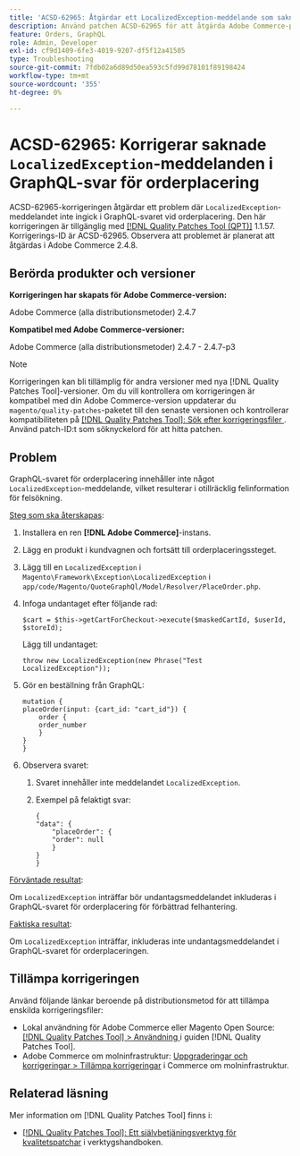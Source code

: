 ```yaml
---
title: 'ACSD-62965: Åtgärdar ett LocalizedException-meddelande som saknas i GraphQL-svar på orderplacering'
description: Använd patchen ACSD-62965 för att åtgärda Adobe Commerce-problem där meddelandet "LocalizedException" inte fanns med i GraphQL svar vid orderplacering.
feature: Orders, GraphQL
role: Admin, Developer
exl-id: cf9d1409-6fe3-4019-9207-df5f12a41505
type: Troubleshooting
source-git-commit: 7fdb02a6d89d50ea593c5fd99d78101f89198424
workflow-type: tm+mt
source-wordcount: '355'
ht-degree: 0%

---
```


# ACSD-62965: Korrigerar saknade `LocalizedException`-meddelanden i GraphQL-svar för orderplacering

ACSD-62965-korrigeringen åtgärdar ett problem där `LocalizedException`-meddelandet inte ingick i GraphQL-svaret vid orderplacering. Den här korrigeringen är tillgänglig med [[!DNL Quality Patches Tool (QPT)]](/help/tools/quality-patches-tool/quality-patches-tool-to-self-serve-quality-patches.md) 1.1.57. Korrigerings-ID är ACSD-62965. Observera att problemet är planerat att åtgärdas i Adobe Commerce 2.4.8.

## Berörda produkter och versioner

**Korrigeringen har skapats för Adobe Commerce-version:**

Adobe Commerce (alla distributionsmetoder) 2.4.7

**Kompatibel med Adobe Commerce-versioner:**

Adobe Commerce (alla distributionsmetoder) 2.4.7 - 2.4.7-p3

>[!NOTE]
>
>Korrigeringen kan bli tillämplig för andra versioner med nya [!DNL Quality Patches Tool]-versioner. Om du vill kontrollera om korrigeringen är kompatibel med din Adobe Commerce-version uppdaterar du `magento/quality-patches`-paketet till den senaste versionen och kontrollerar kompatibiliteten på [[!DNL Quality Patches Tool]: Sök efter korrigeringsfiler ](https://experienceleague.adobe.com/tools/commerce-quality-patches/index.html). Använd patch-ID:t som söknyckelord för att hitta patchen.

## Problem

GraphQL-svaret för orderplacering innehåller inte något `LocalizedException`-meddelande, vilket resulterar i otillräcklig felinformation för felsökning.

<u>Steg som ska återskapas</u>:

1. Installera en ren **[!DNL Adobe Commerce]**-instans.
1. Lägg en produkt i kundvagnen och fortsätt till orderplaceringssteget.
1. Lägg till en `LocalizedException` i `Magento\Framework\Exception\LocalizedException` i `app/code/Magento/QuoteGraphQl/Model/Resolver/PlaceOrder.php`.
1. Infoga undantaget efter följande rad:

   ```
   $cart = $this->getCartForCheckout->execute($maskedCartId, $userId, $storeId);
   ```

   Lägg till undantaget:

   ```
   throw new LocalizedException(new Phrase("Test LocalizedException"));
   ```

1. Gör en beställning från GraphQL:

   ```
   mutation {
   placeOrder(input: {cart_id: "cart_id"}) {
       order {
       order_number
       }
   }
   }
   ```

1. Observera svaret:
   1. Svaret innehåller inte meddelandet `LocalizedException`.
   1. Exempel på felaktigt svar:

      ```
      {
      "data": {
          "placeOrder": {
          "order": null
          }
      }
      }
      ```

<u>Förväntade resultat</u>:

Om `LocalizedException` inträffar bör undantagsmeddelandet inkluderas i GraphQL-svaret för orderplacering för förbättrad felhantering.

<u>Faktiska resultat</u>:

Om `LocalizedException` inträffar, inkluderas inte undantagsmeddelandet i GraphQL-svaret för orderplaceringen.

## Tillämpa korrigeringen

Använd följande länkar beroende på distributionsmetod för att tillämpa enskilda korrigeringsfiler:

* Lokal användning för Adobe Commerce eller Magento Open Source: [[!DNL Quality Patches Tool] > Användning ](/help/tools/quality-patches-tool/usage.md) i guiden [!DNL Quality Patches Tool].
* Adobe Commerce om molninfrastruktur: [Uppgraderingar och korrigeringar > Tillämpa korrigeringar](https://experienceleague.adobe.com/docs/commerce-cloud-service/user-guide/develop/upgrade/apply-patches.html) i Commerce om molninfrastruktur.

## Relaterad läsning

Mer information om [!DNL Quality Patches Tool] finns i:

* [[!DNL Quality Patches Tool]: Ett självbetjäningsverktyg för kvalitetspatchar](/help/tools/quality-patches-tool/quality-patches-tool-to-self-serve-quality-patches.md) i verktygshandboken.
